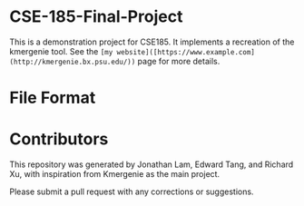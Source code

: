 # CSE-185-Final-Project

This is a demonstration project for CSE185. It implements a recreation of the kmergenie tool. See the `[my website]([https://www.example.com](http://kmergenie.bx.psu.edu/))` page for more details.

# File Format

# Contributors

This repository was generated by Jonathan Lam, Edward Tang, and Richard Xu, with inspiration from Kmergenie as the main project.

Please submit a pull request with any corrections or suggestions.
